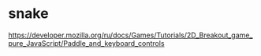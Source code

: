 # snake
https://developer.mozilla.org/ru/docs/Games/Tutorials/2D_Breakout_game_pure_JavaScript/Paddle_and_keyboard_controls
